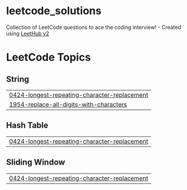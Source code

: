 # leetcode_solutions
Collection of LeetCode questions to ace the coding interview! - Created using [LeetHub v2](https://github.com/arunbhardwaj/LeetHub-2.0)

<!---LeetCode Topics Start-->
# LeetCode Topics
## String
|  |
| ------- |
| [0424-longest-repeating-character-replacement](https://github.com/gewalttat/leetcode_solutions/tree/master/0424-longest-repeating-character-replacement) |
| [1954-replace-all-digits-with-characters](https://github.com/gewalttat/leetcode_solutions/tree/master/1954-replace-all-digits-with-characters) |
## Hash Table
|  |
| ------- |
| [0424-longest-repeating-character-replacement](https://github.com/gewalttat/leetcode_solutions/tree/master/0424-longest-repeating-character-replacement) |
## Sliding Window
|  |
| ------- |
| [0424-longest-repeating-character-replacement](https://github.com/gewalttat/leetcode_solutions/tree/master/0424-longest-repeating-character-replacement) |
<!---LeetCode Topics End-->